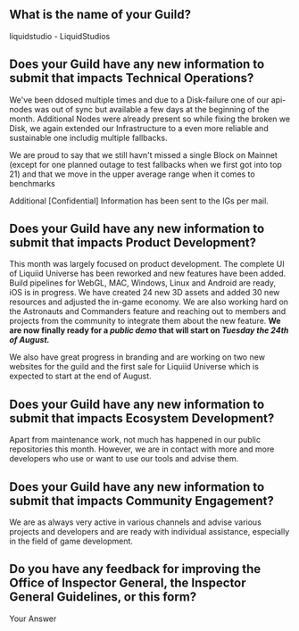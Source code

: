 
## What is the name of your Guild?

liquidstudio - LiquidStudios
## Does your Guild have any new information to submit that impacts Technical Operations?

We've been ddosed multiple times and due to a Disk-failure one of our api-nodes was out of sync but available a few days at the beginning of the month. Additional Nodes were already present so while fixing the broken we Disk, we again extended our Infrastructure to a even more reliable and sustainable one includig multiple fallbacks.

We are proud to say that we still havn't missed a single Block on Mainnet (except for one planned outage to test fallbacks when we first got into top 21) and that we move in the upper average range when it comes to benchmarks
 
Additional [Confidential] Information has been sent to the IGs per mail.

## Does your Guild have any new information to submit that impacts Product Development?

This month was largely focused on product development. The complete UI of Liquiid Universe has been reworked and new features have been added. Build pipelines for WebGL, MAC, Windows, Linux and Android are ready, iOS is in progress. We have created 24 new 3D assets and added 30 new resources and adjusted the in-game economy. We are also working hard on the Astronauts and Commanders feature and reaching out to members and projects from the community to integrate them about the new feature. **We are now finally ready for a *public demo* that will start on *Tuesday the 24th of August.***

We also have great progress in branding and are working on two new websites for the guild and the first sale for Liquiid Universe which is expected to start at the end of August.

## Does your Guild have any new information to submit that impacts Ecosystem Development?

Apart from maintenance work, not much has happened in our public repositories this month. However, we are in contact with more and more developers who use or want to use our tools and advise them.

## Does your Guild have any new information to submit that impacts Community Engagement?

We are as always very active in various channels and advise various projects and developers and are ready with individual assistance, especially in the field of game development.

## Do you have any feedback for improving the Office of Inspector General, the Inspector General Guidelines, or this form?

Your Answer
